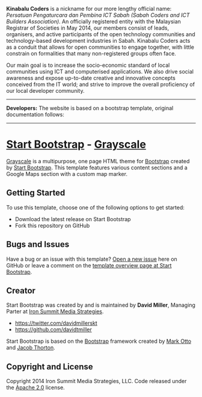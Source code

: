 **Kinabalu Coders** is a nickname for our more lengthy official name: *Persatuan Pengaturcara dan Pembina ICT Sabah (Sabah Coders and ICT Builders Association)*. An officially registered entity with the Malaysian Registrar of Societies in May 2014, our members consist of leads, organisers, and active participants of the open technology communities and technology-based development industries in Sabah. Kinabalu Coders acts as a conduit that allows for open communities to engage together, with little constrain on formalities that many non-registered groups often face.

Our main goal is to increase the socio-economic standard of local communities using ICT and computerised applications. We also drive social awareness and expose up-to-date creative and innovative concepts conceived from the IT world; and strive to improve the overall proficiency of our local developer community.

---

**Developers:** The website is based on a bootstrap template, original documentation follows:

---

# [Start Bootstrap](http://startbootstrap.com/) - [Grayscale](http://startbootstrap.com/template-overviews/grayscale/)

[Grayscale](http://startbootstrap.com/template-overviews/grayscale/) is a multipurpose, one page HTML theme for [Bootstrap](http://getbootstrap.com/) created by [Start Bootstrap](http://startbootstrap.com/). This template features various content sections and a Google Maps section with a custom map marker.

## Getting Started

To use this template, choose one of the following options to get started:
* Download the latest release on Start Bootstrap
* Fork this repository on GitHub

## Bugs and Issues

Have a bug or an issue with this template? [Open a new issue](https://github.com/IronSummitMedia/startbootstrap-grayscale/issues) here on GitHub or leave a comment on the [template overview page at Start Bootstrap](http://startbootstrap.com/template-overviews/grayscale/).

## Creator

Start Bootstrap was created by and is maintained by **David Miller**, Managing Parter at [Iron Summit Media Strategies](http://www.ironsummitmedia.com/).

* https://twitter.com/davidmillerskt
* https://github.com/davidtmiller

Start Bootstrap is based on the [Bootstrap](http://getbootstrap.com/) framework created by [Mark Otto](https://twitter.com/mdo) and [Jacob Thorton](https://twitter.com/fat).

## Copyright and License

Copyright 2014 Iron Summit Media Strategies, LLC. Code released under the [Apache 2.0](https://github.com/IronSummitMedia/startbootstrap-grayscale/blob/gh-pages/LICENSE) license.
